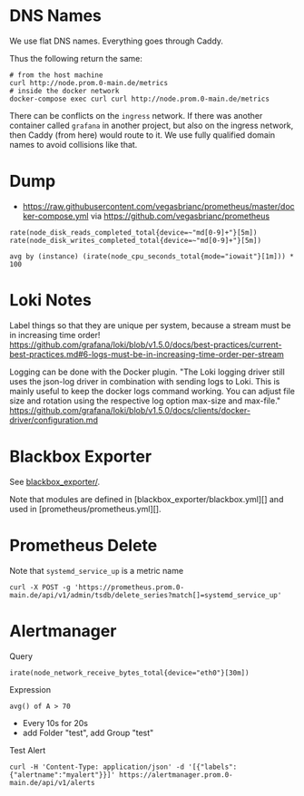 # DNS Names
We use flat DNS names. Everything goes through Caddy.

Thus the following return the same:
```
# from the host machine
curl http://node.prom.0-main.de/metrics
# inside the docker network
docker-compose exec curl curl http://node.prom.0-main.de/metrics
```

There can be conflicts on the `ingress` network. If there was another container
called `grafana` in another project, but also on the ingress network, then
Caddy (from here) would route to it. We use fully qualified domain
names to avoid collisions like that.


# Dump
- https://raw.githubusercontent.com/vegasbrianc/prometheus/master/docker-compose.yml
  via https://github.com/vegasbrianc/prometheus

```
rate(node_disk_reads_completed_total{device=~"md[0-9]+"}[5m])
rate(node_disk_writes_completed_total{device=~"md[0-9]+"}[5m])

avg by (instance) (irate(node_cpu_seconds_total{mode="iowait"}[1m])) * 100
```


# Loki Notes
Label things so that they are unique per system, because a stream must be in
increasing time order!
https://github.com/grafana/loki/blob/v1.5.0/docs/best-practices/current-best-practices.md#6-logs-must-be-in-increasing-time-order-per-stream

Logging can be done with the Docker plugin.
"The Loki logging driver still uses the json-log driver in combination with
sending logs to Loki. This is mainly useful to keep the docker logs command
working. You can adjust file size and rotation using the respective log option
max-size and max-file."
https://github.com/grafana/loki/blob/v1.5.0/docs/clients/docker-driver/configuration.md


# Blackbox Exporter
See [blackbox_exporter/](blackbox_exporter/README.md).

Note that modules are defined in [blackbox_exporter/blackbox.yml][] and used
in [prometheus/prometheus.yml][].


# Prometheus Delete
Note that `systemd_service_up` is a metric name
```
curl -X POST -g 'https://prometheus.prom.0-main.de/api/v1/admin/tsdb/delete_series?match[]=systemd_service_up'
```


# Alertmanager
Query
```
irate(node_network_receive_bytes_total{device="eth0"}[30m])
```

Expression
```
avg() of A > 70
```

- Every 10s for 20s
- add Folder "test", add Group "test"


Test Alert
```
curl -H 'Content-Type: application/json' -d '[{"labels":{"alertname":"myalert"}}]' https://alertmanager.prom.0-main.de/api/v1/alerts
```
